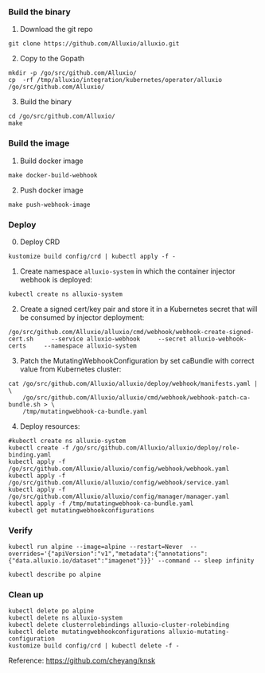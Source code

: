 

### Build the binary

1. Download the git repo

```
git clone https://github.com/Alluxio/alluxio.git
```

2. Copy to the Gopath

```
mkdir -p /go/src/github.com/Alluxio/
cp  -rf /tmp/alluxio/integration/kubernetes/operator/alluxio /go/src/github.com/Alluxio/
```

3. Build the binary

```
cd /go/src/github.com/Alluxio/
make
```


### Build the image

1. Build docker image

```
make docker-build-webhook
```

2. Push docker image

```
make push-webhook-image
```

### Deploy

0. Deploy CRD

```
kustomize build config/crd | kubectl apply -f -
```


1. Create namespace `alluxio-system` in which the container injector webhook is deployed:

```
kubectl create ns alluxio-system
```


2. Create a signed cert/key pair and store it in a Kubernetes secret that will be consumed by injector deployment:

```
/go/src/github.com/Alluxio/alluxio/cmd/webhook/webhook-create-signed-cert.sh     --service alluxio-webhook     --secret alluxio-webhook-certs     --namespace alluxio-system
```

3. Patch the MutatingWebhookConfiguration by set caBundle with correct value from Kubernetes cluster:

```
cat /go/src/github.com/Alluxio/alluxio/deploy/webhook/manifests.yaml | \
    /go/src/github.com/Alluxio/alluxio/cmd/webhook/webhook-patch-ca-bundle.sh > \
    /tmp/mutatingwebhook-ca-bundle.yaml
```

4. Deploy resources:

```
#kubectl create ns alluxio-system
kubectl create -f /go/src/github.com/Alluxio/alluxio/deploy/role-binding.yaml
kubectl apply -f /go/src/github.com/Alluxio/alluxio/config/webhook/webhook.yaml
kubectl apply -f /go/src/github.com/Alluxio/alluxio/config/webhook/service.yaml
kubectl apply -f /go/src/github.com/Alluxio/alluxio/config/manager/manager.yaml
kubectl apply -f /tmp/mutatingwebhook-ca-bundle.yaml
kubectl get mutatingwebhookconfigurations
```


### Verify


```
kubectl run alpine --image=alpine --restart=Never  --overrides='{"apiVersion":"v1","metadata":{"annotations":{"data.alluxio.io/dataset":"imagenet"}}}' --command -- sleep infinity
```

```
kubectl describe po alpine
```


### Clean up

```
kubectl delete po alpine
kubectl delete ns alluxio-system
kubectl delete clusterrolebindings alluxio-cluster-rolebinding
kubectl delete mutatingwebhookconfigurations alluxio-mutating-configuration
kustomize build config/crd | kubectl delete -f -
```

Reference: https://github.com/cheyang/knsk
